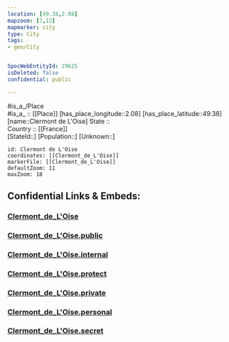 ```yaml
---
location: [49.38,2.08] 
mapzoom: [7,12] 
mapmarker: city 
type: City
tags:
- geo/City


SpocWebEntityId: 29625
isDeleted: false
confidential: public

---
```

#is_a_/Place  
#is_a_ :: [[Place]] 
[has_place_longitude::2.08] 
[has_place_latitude::49.38] 
[name::Clermont de L'Oise] 
State ::  
Country :: [[France]]  
[StateId::] 
[Population::] 
[Unknown::] 


```leaflet
id: Clermont de L'Oise
coordinates: [[Clermont_de_L'Oise]] 
markerFile: [[Clermont_de_L'Oise]] 
defaultZoom: 11 
maxZoom: 18
```


## Confidential Links & Embeds: 

### [Clermont_de_L'Oise](/_Standards/Earth/Continent/Europe/Europe~West/France/regions~France/Hauts-de-France/departments~Hauts-de-France/Oise/communes~Oise/Beauvais/cities~Beauvais/Clermont_de_L'Oise.md) 

### [Clermont_de_L'Oise.public](/_public/Earth/Continent/Europe/Europe~West/France/regions~France/Hauts-de-France/departments~Hauts-de-France/Oise/communes~Oise/Beauvais/cities~Beauvais/Clermont_de_L'Oise.public.md) 

### [Clermont_de_L'Oise.internal](/_internal/Earth/Continent/Europe/Europe~West/France/regions~France/Hauts-de-France/departments~Hauts-de-France/Oise/communes~Oise/Beauvais/cities~Beauvais/Clermont_de_L'Oise.internal.md) 

### [Clermont_de_L'Oise.protect](/_protect/Earth/Continent/Europe/Europe~West/France/regions~France/Hauts-de-France/departments~Hauts-de-France/Oise/communes~Oise/Beauvais/cities~Beauvais/Clermont_de_L'Oise.protect.md) 

### [Clermont_de_L'Oise.private](/_private/Earth/Continent/Europe/Europe~West/France/regions~France/Hauts-de-France/departments~Hauts-de-France/Oise/communes~Oise/Beauvais/cities~Beauvais/Clermont_de_L'Oise.private.md) 

### [Clermont_de_L'Oise.personal](/_personal/Earth/Continent/Europe/Europe~West/France/regions~France/Hauts-de-France/departments~Hauts-de-France/Oise/communes~Oise/Beauvais/cities~Beauvais/Clermont_de_L'Oise.personal.md) 

### [Clermont_de_L'Oise.secret](/_secret/Earth/Continent/Europe/Europe~West/France/regions~France/Hauts-de-France/departments~Hauts-de-France/Oise/communes~Oise/Beauvais/cities~Beauvais/Clermont_de_L'Oise.secret.md)

